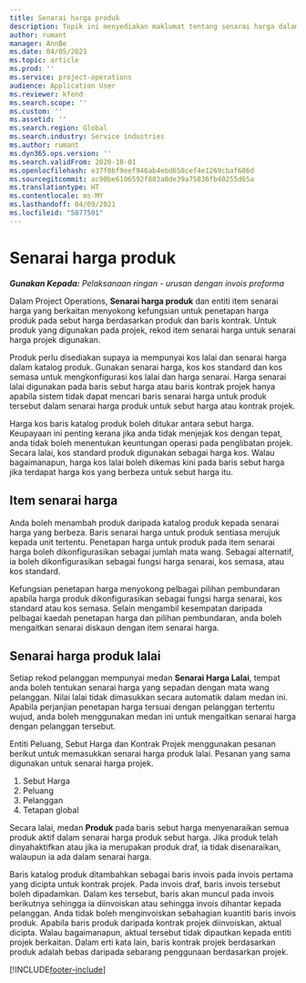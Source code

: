 ```yaml
---
title: Senarai harga produk
description: Topik ini menyediakan maklumat tentang senarai harga dalam penetapan harga katalog yang digunakan untuk sebut harga dan kontrak projek.
author: rumant
manager: AnnBe
ms.date: 04/05/2021
ms.topic: article
ms.prod: ''
ms.service: project-operations
audience: Application User
ms.reviewer: kfend
ms.search.scope: ''
ms.custom: ''
ms.assetid: ''
ms.search.region: Global
ms.search.industry: Service industries
ms.author: rumant
ms.dyn365.ops.version: ''
ms.search.validFrom: 2020-10-01
ms.openlocfilehash: e37f0bf9eef946ab4ebd658cef4e1269cbaf686d
ms.sourcegitcommit: ac90be6106592f883a0de39a75836fb40255d65a
ms.translationtype: HT
ms.contentlocale: ms-MY
ms.lasthandoff: 04/09/2021
ms.locfileid: "5877501"
---
```

# <a name="product-price-lists"></a>Senarai harga produk

_**Gunakan Kepada:** Pelaksanaan ringan - urusan dengan invois proforma_

 Dalam Project Operations, **Senarai harga produk** dan entiti item senarai harga yang berkaitan menyokong kefungsian untuk penetapan harga produk pada sebut harga berdasarkan produk dan baris kontrak. Untuk produk yang digunakan pada projek, rekod item senarai harga untuk senarai harga projek digunakan. 

Produk perlu disediakan supaya ia mempunyai kos lalai dan senarai harga dalam katalog produk. Gunakan senarai harga, kos kos standard dan kos semasa untuk mengkonfigurasi kos lalai dan harga senarai. Harga senarai lalai digunakan pada baris sebut harga atau baris kontrak projek hanya apabila sistem tidak dapat mencari baris senarai harga untuk produk tersebut dalam senarai harga produk untuk sebut harga atau kontrak projek.

Harga kos baris katalog produk boleh ditukar antara sebut harga. Keupayaan ini penting kerana jika anda tidak menjejak kos dengan tepat, anda tidak boleh menentukan keuntungan operasi pada penglibatan projek. Secara lalai, kos standard produk digunakan sebagai harga kos. Walau bagaimanapun, harga kos lalai boleh dikemas kini pada baris sebut harga jika terdapat harga kos yang berbeza untuk sebut harga itu.

## <a name="price-list-items"></a>Item senarai harga

Anda boleh menambah produk daripada katalog produk kepada senarai harga yang berbeza. Baris senarai harga untuk produk sentiasa merujuk kepada unit tertentu. Penetapan harga untuk produk pada item senarai harga boleh dikonfigurasikan sebagai jumlah mata wang. Sebagai alternatif, ia boleh dikonfigurasikan sebagai fungsi harga senarai, kos semasa, atau kos standard.

Kefungsian penetapan harga menyokong pelbagai pilihan pembundaran apabila harga produk dikonfigurasikan sebagai fungsi harga senarai, kos standard atau kos semasa. Selain mengambil kesempatan daripada pelbagai kaedah penetapan harga dan pilihan pembundaran, anda boleh mengaitkan senarai diskaun dengan item senarai harga. 

 
## <a name="default-product-price-list"></a>Senarai harga produk lalai
Setiap rekod pelanggan mempunyai medan **Senarai Harga Lalai**, tempat anda boleh tentukan senarai harga yang sepadan dengan mata wang pelanggan. Nilai lalai tidak dimasukkan secara automatik dalam medan ini. Apabila perjanjian penetapan harga tersuai dengan pelanggan tertentu wujud, anda boleh menggunakan medan ini untuk mengaitkan senarai harga dengan pelanggan tersebut.

Entiti Peluang, Sebut Harga dan Kontrak Projek menggunakan pesanan berikut untuk memasukkan senarai harga produk lalai. Pesanan yang sama digunakan untuk senarai harga projek.

1.  Sebut Harga
2.  Peluang
3.  Pelanggan
4.  Tetapan global 

Secara lalai, medan **Produk** pada baris sebut harga menyenaraikan semua produk aktif dalam senarai harga produk sebut harga. Jika produk telah dinyahaktifkan atau jika ia merupakan produk draf, ia tidak disenaraikan, walaupun ia ada dalam senarai harga. 

Baris katalog produk ditambahkan sebagai baris invois pada invois pertama yang dicipta untuk kontrak projek. Pada invois draf, baris invois tersebut boleh dipadamkan. Dalam kes tersebut, baris akan muncul pada invois berikutnya sehingga ia diinvoiskan atau sehingga invois dihantar kepada pelanggan. Anda tidak boleh menginvoiskan sebahagian kuantiti baris invois produk. Apabila baris produk daripada kontrak projek diinvoiskan, aktual dicipta. Walau bagaimanapun, aktual tersebut tidak dipautkan kepada entiti projek berkaitan. Dalam erti kata lain, baris kontrak projek berdasarkan produk adalah bebas daripada sebarang penggunaan berdasarkan projek. 


[!INCLUDE[footer-include](../includes/footer-banner.md)]

